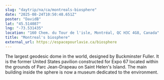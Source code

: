 ```yaml
---
slug: "daytrip/na/ca/montreals-biosphere"
date: "2025-08-24T10:50:48.651Z"
poster: "DavidB"
lat: "45.514087"
lng: "-73.531435"
location: "160 Chem. du Tour de l'isle, Montréal, QC H3C 4G8, Canada"
title: "Montreal's biosphere"
external_url: https://espacepourlavie.ca/biosphere
---
```

The largest geodesic dome in the world, designed by Buckminster Fuller. It is the former United States pavilion constructed for Expo 67 located within the grounds of Parc Jean-Drapeau on Saint Helen's Island. The main building inside the sphere is now a museum dedicated to the environment. 
